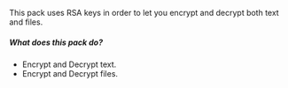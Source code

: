 This pack uses RSA keys in order to let you encrypt and decrypt both text and files.

##### What does this pack do?
- Encrypt and Decrypt text.
- Encrypt and Decrypt files.
